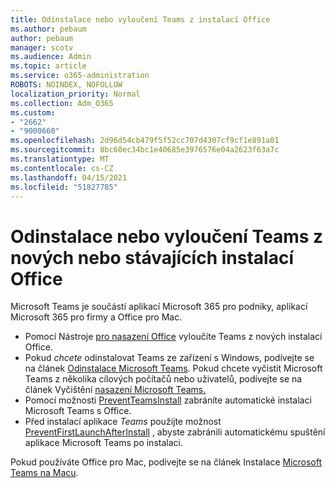 ```yaml
---
title: Odinstalace nebo vyloučení Teams z instalací Office
ms.author: pebaum
author: pebaum
manager: scotv
ms.audience: Admin
ms.topic: article
ms.service: o365-administration
ROBOTS: NOINDEX, NOFOLLOW
localization_priority: Normal
ms.collection: Adm_O365
ms.custom:
- "2662"
- "9000660"
ms.openlocfilehash: 2d96d54cb479f5f52cc707d4307cf9cf1e891a01
ms.sourcegitcommit: 8bc60ec34bc1e40685e3976576e04a2623f63a7c
ms.translationtype: MT
ms.contentlocale: cs-CZ
ms.lasthandoff: 04/15/2021
ms.locfileid: "51827785"
---
```

# <a name="uninstall-or-exclude-teams-from-new-or-existing-office-installations"></a>Odinstalace nebo vyloučení Teams z nových nebo stávajících instalací Office

Microsoft Teams je součástí aplikací Microsoft 365 pro podniky, aplikací Microsoft 365 pro firmy a Office pro Mac.

- Pomocí Nástroje [pro nasazení Office](https://docs.microsoft.com/deployoffice/teams-install#how-to-exclude-microsoft-teams-from-new-installations-of-microsoft-365-apps) vyloučíte Teams z nových instalací Office.
- Pokud *chcete* odinstalovat Teams ze zařízení s Windows, podívejte se na článek [Odinstalace Microsoft Teams](https://support.office.com/article/3b159754-3c26-4952-abe7-57d27f5f4c81). Pokud chcete vyčistit Microsoft Teams z několika cílových počítačů nebo uživatelů, podívejte se na článek Vyčištění [nasazení Microsoft Teams.](https://docs.microsoft.com/microsoftteams/scripts/powershell-script-teams-deployment-clean-up)
- Pomocí možnosti [PreventTeamsInstall](https://docs.microsoft.com/deployoffice/teams-install#use-group-policy-to-control-the-installation-of-microsoft-teams
) zabráníte automatické instalaci Microsoft Teams s Office.
- Před instalací aplikace *Teams* použijte možnost [PreventFirstLaunchAfterInstall](https://docs.microsoft.com/deployoffice/teams-install#use-group-policy-to-prevent-microsoft-teams-from-starting-automatically-after-installation) , abyste zabránili automatickému spuštění aplikace Microsoft Teams po instalaci.

Pokud používáte Office pro Mac, podívejte se na článek Instalace [Microsoft Teams na Macu](https://docs.microsoft.com/deployoffice/teams-install#microsoft-teams-installations-on-a-mac).